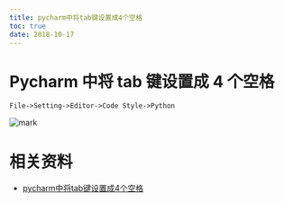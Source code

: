 ```yaml
---
title: pycharm中将tab键设置成4个空格
toc: true
date: 2018-10-17
---
```


# Pycharm 中将 tab 键设置成 4 个空格


`File->Setting->Editor->Code Style->Python`

![mark](http://pacdb2bfr.bkt.clouddn.com/blog/image/181017/BLI87hc3K9.png?imageslim)


# 相关资料

- [pycharm中将tab键设置成4个空格](https://blog.csdn.net/u011731378/article/details/77637339)
